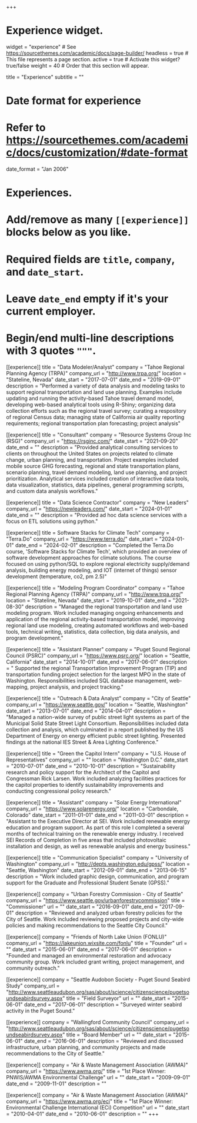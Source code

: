 +++
# Experience widget.
widget = "experience"  # See https://sourcethemes.com/academic/docs/page-builder/
headless = true  # This file represents a page section.
active = true  # Activate this widget? true/false
weight = 40  # Order that this section will appear.

title = "Experience"
subtitle = ""

# Date format for experience
#   Refer to https://sourcethemes.com/academic/docs/customization/#date-format
date_format = "Jan 2006"

# Experiences.
#   Add/remove as many `[[experience]]` blocks below as you like.
#   Required fields are `title`, `company`, and `date_start`.
#   Leave `date_end` empty if it's your current employer.
#   Begin/end multi-line descriptions with 3 quotes `"""`.

[[experience]]
  title = "Data Modeler/Analyst"
  company = "Tahoe Regional Planning Agency (TRPA)"
  company_url = "http://www.trpa.org/"
  location = "Stateline, Nevada"
  date_start = "2017-07-01"
  date_end = "2019-09-01"
  description = "Performed a variety of data analysis and modeling tasks to support regional transportation and land use planning. Examples include updating and running the activity-based Tahoe travel demand model, developing web-based analytical tools using R-Shiny; organizing data collection efforts such as the regional travel survey; curating a respository of regional Census data; managing state of California air quality reporting requirements; regional transportation plan forecasting; project analysis"

[[experience]]
  title = "Consultant"
  company = "Resource Systems Group Inc (RSG)"
  company_url = "https://rsginc.com/"
  date_start = "2021-09-20"
  date_end = ""
  description = "Provided analytical consulting services to clients on throughout the United States on projects related to climate change, urban planning, and transportation. Project examples included mobile source GHG forecasting, regional and state transportation plans, scenario planning, travel demand modeling, land use planning, and project prioritization. Analytical services included creation of interactive data tools, data visualization, statistics, data pipelines, general programming scripts, and custom data analysis workflows."

[[experience]]
  title = "Data Science Contractor"
  company = "New Leaders"
  company_url = "https://newleaders.com/"
  date_start = "2024-01-01"
  date_end = ""
  description = "Provided ad hoc data science services with a focus on ETL solutions using python."
  
[[experience]]
  title = Software Stacks for Climate Tech"
  company = "Terra.Do"
  company_url = "https://www.terra.do/"
  date_start = "2024-01-01"
  date_end = "2024-02-01"
  description = "Completed the Terra.Do course, 'Software Stacks for Climate Tech', which provided an overview of software development approaches for climate solutions. The course focused on using python/SQL to explore regional electricity supply/demand analysis, building energy modeling, and IOT (internet of things) sensor development (temperature, co2, pm 2.5)"
  
[[experience]]
  title = "Modeling Program Coordinator"
  company = "Tahoe Regional Planning Agency (TRPA)"
  company_url = "http://www.trpa.org/"
  location = "Stateline, Nevada"
  date_start = "2019-10-01"
  date_end = "2021-08-30"
  description = "Managed the regional transportation and land use modeling program. Work included managing ongoing enhancements and application of the regional activity-based transportation model, improving regional land use modeling, creating automated workflows and web-based tools, technical writing, statistics, data collection, big data analysis, and program development."
  
[[experience]]
  title = "Assistant Planner"
  company = "Puget Sound Regional Council (PSRC)"
  company_url = "https://www.psrc.org/"
  location = "Seattle, California"
  date_start = "2014-10-01"
  date_end = "2017-06-01"
  description = " Supported the regional Transportation Improvement Program (TIP) and transportation funding project selection for the largest MPO in the state of Washington. Responsibilities included SQL database management, web-mapping, project analysis, and project tracking."

[[experience]]
  title = "Outreach & Data Analyst"
  company = "City of Seattle"
  company_url = "https://www.seattle.gov/"
  location = "Seattle, Washington"
  date_start = "2013-07-01"
  date_end = "2014-04-01"
  description = "Managed a nation-wide survey of public street light systems as part of the Municipal Solid State Street Light Consortium. Reponsibilities included data collection and analysis, which culminated in a report published by the US Department of Energy on energy efficient public street lighting. Presented findings at the national IES Street & Area Lighting Conference."

[[experience]]
  title = "Green the Capitol Intern"
  company = "U.S. House of Representatives"
  company_url = ""
  location = "Washington D.C."
  date_start = "2010-07-01"
  date_end = "2010-10-01"
  description = "Sustainability research and policy support for the Architect of the Capitol and Congressman Rick Larsen. Work included analyzing facilities practices for the capitol properties to identify sustainability improvements and conducting  congressional policy research."

[[experience]]
  title = "Assistant"
  company = "Solar Energy International"
  company_url = "https://www.solarenergy.org/"
  location = "Carbondale, Colorado"
  date_start = "2011-01-01"
  date_end = "2011-03-01"
  description = "Assistant to the Executive Director at SEI. Work included renewable energy education and program support. As part of this role I completed a several months of technical training on the renewable energy industry. I received SEI Records of Completion in five areas that included photovoltaic installation and design, as well as renewable analysis and energy business."
  
[[experience]]
  title = "Communication Specialist"
  company = "University of Washington"
  company_url = "http://depts.washington.edu/gpss/"
  location = "Seattle, Washington"
  date_start = "2012-09-01"
  date_end = "2013-06-15"
  description = "Work included graphic design, communication, and program support for the Graduate and Professional Student Senate (GPSS)."


[[experience]]
  company = "Urban Forestry Commission - City of Seattle"
  company_url = "https://www.seattle.gov/urbanforestrycommission"
  title = "Commissioner"
  url = ""
  date_start = "2016-09-01"
  date_end = "2017-09-01" 
  description = "Reviewed and analyzed urban forestry policies for the City of Seattle. Work included reviewing proposed projects and city-wide policies and making recommendations to the Seattle City Council."
  
[[experience]]
  company = "Friends of North Lake Union (FONLU)"
  copmany_url = "https://lakeunion.wixsite.com/fonlu"
  title = "Founder"
  url = ""
  date_start = "2015-06-01"
  date_end = "2017-06-01"
  description = "Founded and managed an environmental restoration and advocacy community group. Work included grant writing, project management, and community outreach."
  
[[experience]]
  company = "Seattle Audobon Society - Puget Sound Seabird Study"
  company_url = "http://www.seattleaudubon.org/sas/about/science/citizenscience/pugetsoundseabirdsurvey.aspx"
  title = "Field Surveyor"
  url = ""
  date_start = "2015-06-01"
  date_end = "2017-06-01"
  description = "Surveyed winter seabird activity in the Puget Sound."
  
[[experience]]
  company = "Wallingford Community Council"
  company_url = "http://www.seattleaudubon.org/sas/about/science/citizenscience/pugetsoundseabirdsurvey.aspx"
  title = "Board Member"
  url = ""
  date_start = "2015-06-01"
  date_end = "2016-06-01"
  description = "Reviewed and discussed infrastructure, urban planning, and community projects and made recommendations to the City of Seattle."

[[experience]]
  company = "Air & Waste Management Association (AWMA)"
  company_url = "https://www.awma.org/"
  title = "1st Place Winner: PNWIS/AWMA Environmental Challenge"
  url = ""
  date_start = "2009-09-01"
  date_end = "2009-11-01"
  description = ""
  
[[experience]]
  company = "Air & Waste Management Association (AWMA)"
  company_url = "https://www.awma.org/eci"
  title = "1st Place Winner: Environmental Challenge International (ECi) Competition"
  url = ""
  date_start = "2010-04-01"
  date_end = "2010-06-01"
  description = ""
+++
